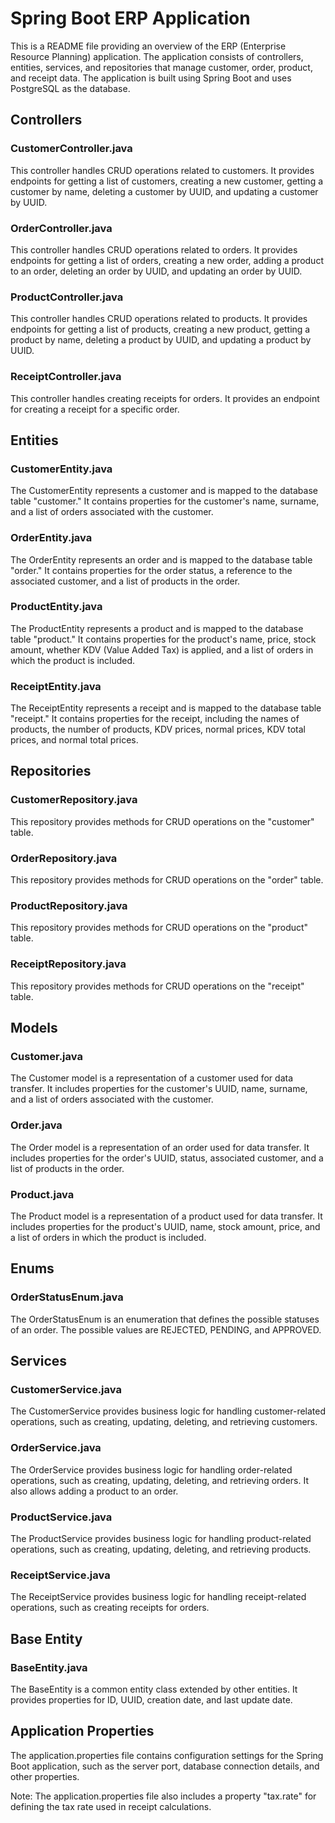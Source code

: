 # Spring Boot ERP Application 

This is a README file providing an overview of the ERP (Enterprise Resource Planning) application. The application consists of controllers, entities, services, and repositories that manage customer, order, product, and receipt data. The application is built using Spring Boot and uses PostgreSQL as the database.

## Controllers

### CustomerController.java

This controller handles CRUD operations related to customers. It provides endpoints for getting a list of customers, creating a new customer, getting a customer by name, deleting a customer by UUID, and updating a customer by UUID.

### OrderController.java

This controller handles CRUD operations related to orders. It provides endpoints for getting a list of orders, creating a new order, adding a product to an order, deleting an order by UUID, and updating an order by UUID.

### ProductController.java

This controller handles CRUD operations related to products. It provides endpoints for getting a list of products, creating a new product, getting a product by name, deleting a product by UUID, and updating a product by UUID.

### ReceiptController.java

This controller handles creating receipts for orders. It provides an endpoint for creating a receipt for a specific order.

## Entities

### CustomerEntity.java

The CustomerEntity represents a customer and is mapped to the database table "customer." It contains properties for the customer's name, surname, and a list of orders associated with the customer.

### OrderEntity.java

The OrderEntity represents an order and is mapped to the database table "order." It contains properties for the order status, a reference to the associated customer, and a list of products in the order.

### ProductEntity.java

The ProductEntity represents a product and is mapped to the database table "product." It contains properties for the product's name, price, stock amount, whether KDV (Value Added Tax) is applied, and a list of orders in which the product is included.

### ReceiptEntity.java

The ReceiptEntity represents a receipt and is mapped to the database table "receipt." It contains properties for the receipt, including the names of products, the number of products, KDV prices, normal prices, KDV total prices, and normal total prices.

## Repositories

### CustomerRepository.java

This repository provides methods for CRUD operations on the "customer" table.

### OrderRepository.java

This repository provides methods for CRUD operations on the "order" table.

### ProductRepository.java

This repository provides methods for CRUD operations on the "product" table.

### ReceiptRepository.java

This repository provides methods for CRUD operations on the "receipt" table.

## Models

### Customer.java

The Customer model is a representation of a customer used for data transfer. It includes properties for the customer's UUID, name, surname, and a list of orders associated with the customer.

### Order.java

The Order model is a representation of an order used for data transfer. It includes properties for the order's UUID, status, associated customer, and a list of products in the order.

### Product.java

The Product model is a representation of a product used for data transfer. It includes properties for the product's UUID, name, stock amount, price, and a list of orders in which the product is included.

## Enums

### OrderStatusEnum.java

The OrderStatusEnum is an enumeration that defines the possible statuses of an order. The possible values are REJECTED, PENDING, and APPROVED.

## Services

### CustomerService.java

The CustomerService provides business logic for handling customer-related operations, such as creating, updating, deleting, and retrieving customers.

### OrderService.java

The OrderService provides business logic for handling order-related operations, such as creating, updating, deleting, and retrieving orders. It also allows adding a product to an order.

### ProductService.java

The ProductService provides business logic for handling product-related operations, such as creating, updating, deleting, and retrieving products.

### ReceiptService.java

The ReceiptService provides business logic for handling receipt-related operations, such as creating receipts for orders.

## Base Entity

### BaseEntity.java

The BaseEntity is a common entity class extended by other entities. It provides properties for ID, UUID, creation date, and last update date.

## Application Properties

The application.properties file contains configuration settings for the Spring Boot application, such as the server port, database connection details, and other properties.

Note: The application.properties file also includes a property "tax.rate" for defining the tax rate used in receipt calculations.